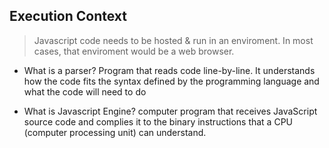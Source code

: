 ## Execution Context

> Javascript code needs to be hosted & run in an enviroment. In most cases, that enviroment would be a web browser. 

- What is a parser? Program that reads code line-by-line. It understands how the code fits the syntax defined by the programming language and what the code will need to do

- What is Javascript Engine? computer program that receives JavaScript source code and complies it to the binary instructions that a CPU (computer processing unit) can understand. 